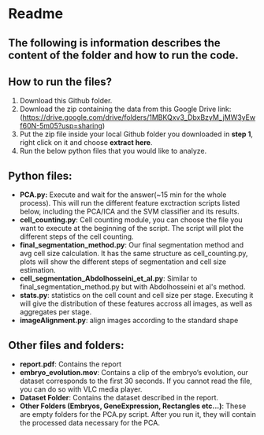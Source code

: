 # **Readme**

## The following is information describes the content of the folder and how to run the code. 

## **How to run the files?**

1. Download this Github folder.
1. Download the zip containing the data from this Google Drive link: (https://drive.google.com/drive/folders/1MBKQxv3_DbxBzyM_jMW3yEwf60N-5m05?usp=sharing)
1. Put the zip file inside your local Github folder you downloaded in **step 1**, right click on it and choose **extract here**.
1. Run the below python files that you would like to analyze.


## **Python files:**

* **PCA<span></span>.py:** Execute and wait for the answer(~15 min for the whole process). This will run the different feature exctraction scripts listed below, including the PCA/ICA and the SVM classifier and its results. 
* **cell_counting.py**: Cell counting module, you can choose the file you want to execute at the beginning of the script. The script will plot the different steps of the cell counting. 
* **final_segmentation_method.py**: Our final segmentation method and avg cell size calculation. It has the same structure as cell_counting.py, plots will show the different steps of segmentation and cell size estimation.  
* **cell_segmentation_Abdolhosseini_et_al.py**: Similar to final_segmentation_method.py but with Abdolhosseini et al's method. 
* **stats<span></span>.py**: statistics on the cell count and cell size per stage. Executing it will give the distribution of these features accross all images, as well as aggregates per stage. 
* **imageAlignment<span></span>.py**: align images according to the standard shape

## **Other files and folders:**

* **report.pdf**: Contains the report
* **embryo_evolution.mov**: Contains a clip of the embryo’s evolution, our dataset corresponds to the first 30 seconds. If you cannot read the file, you can do so with VLC media player. 
* **Dataset Folder**: Contains the dataset described in the report. 
* **Other Folders (Embryos, GeneExpression, Rectangles etc...)**: These are empty folders for the PCA<span></span>.py script. After you run it, they will contain the processed data necessary for the PCA.




